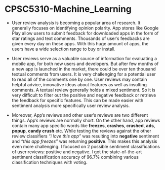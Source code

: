 # CPSC5310-Machine_Learning
* User review analysis is becoming a popular area of research. It generally focuses on identifying opinion polarity. App stores like Google Play allow users to submit feedback for downloaded apps in the form of star ratings and text comments. Thousands of user’s feedbacks are given every day on these apps. With this huge amount of apps, the users have a wide selection range to buy or install. 

* User reviews serve as a valuable source of information for evaluating a mobile app, for both new users and developers. But after few months of a new app is launched in the market, there could be over ten thousand textual comments from users. It is very challenging for a potential user to read all of the comments one by one. User reviews may contain helpful advice, innovative ideas about features as well as insulting comments. A textual review generally holds a mixed sentiment. So it is very difficult to filter out the positive and negative feedback or retrieve the feedback for specific features. This can be made easier with sentiment analysis more specifically user review analysis. 

* Moreover, App’s reviews and other user’s reviews are two different things. App’s reviews are normally short. On the other hand, app reviews contain many app specific words like **freezes**, **crashes**, **crashed**, **ads**, **popup**, **candy crush** etc. While testing the reviews against the other review classifiers *“i love this app”* was resulting into **negative** sentiment and *“this app freezes”* was returning **positive**. This makes this analysis even more challenging. I focused on 2 possible sentiment classifications of user reviews: positive and negative. I got the state-of-the-art sentiment classification accuracy of 96.7% combining various classification techniques with voting.
